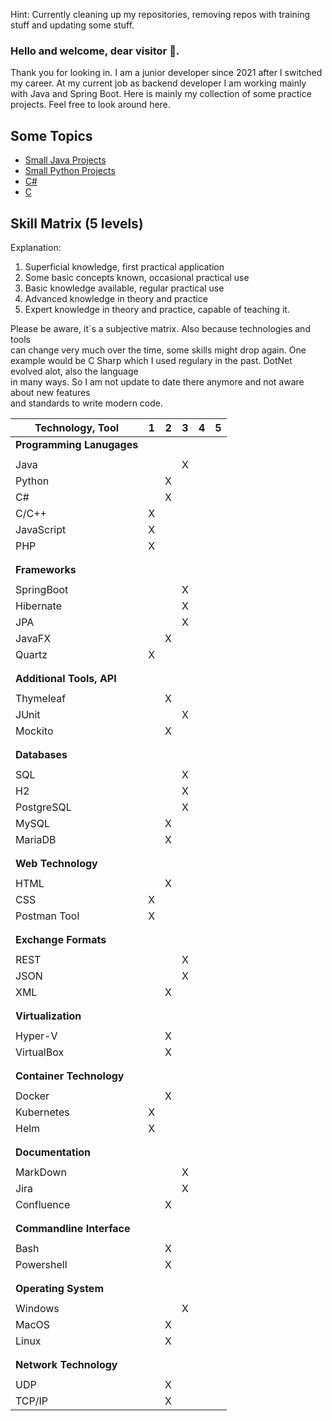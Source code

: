 Hint: Currently cleaning up my repositories, removing repos with training stuff and updating some stuff.

### Hello and welcome, dear visitor 👋.

Thank you for looking in. I am a junior developer since 2021 after I switched my career. 
At my current job as backend developer I am working mainly with Java and Spring Boot.
Here is mainly my collection of some practice projects. Feel free to look around here.

## Some Topics
- [Small Java Projects](https://github.com/Sorayal/Java_Small_Projects)
- [Small Python Projects](https://github.com/Sorayal/Python_Small_Projects)
- [C#](https://github.com/Sorayal/CSharp)
- [C](https://github.com/Sorayal/C)

## Skill Matrix (5 levels)

Explanation:
1. Superficial knowledge, first practical application
2. Some basic concepts known, occasional practical use
3. Basic knowledge available, regular practical use
4. Advanced knowledge in theory and practice
5. Expert knowledge in theory and practice, capable of teaching it.

Please be aware, it´s a subjective matrix. Also because technologies and tools  
can change very much over the time, some skills might drop again. One example would
be C Sharp which I used regulary in the past. DotNet evolved alot, also the language  
in many ways. So I am not update to date there anymore and not aware about new features  
and standards to write modern code.

| **Technology, Tool**     | 1 | 2 | 3 | 4 | 5 |
|----------------------|---|---|---|---|---|
| **Programming Lanugages**  |   |   |   |   |   |
|||||||
| Java                 |   |   | X |   |   |
| Python               |   | X |   |   |   |
| C#                   |   | X |   |   |   |
| C/C++                | X  |  |   |   |   |
| JavaScript           | X |   |   |   |   |
| PHP                  | X |   |   |   |   |
|||||||
|||||||
| **Frameworks**           |   |   |   |   |   |
|||||||
| SpringBoot           |   |   | X |   |   |
| Hibernate            |   |   | X |   |   |
| JPA                  |   |   | X |   |   |
| JavaFX               |   | X |   |   |   |
| Quartz               | X |   |   |   |   |
|||||||
|||||||
| **Additional Tools, API**   |   |   |   |   |   |
|||||||
| Thymeleaf            |   | X |   |   |   |
| JUnit                |   |   | X |   |   |
| Mockito              |   | X |   |   |   |
|||||||
|||||||
| **Databases**          |   |   |   |   |   |
|||||||
| SQL                  |   |   | X |   |   |
| H2                   |   |   | X |   |   |
| PostgreSQL           |   |   | X |   |   |
| MySQL                |   | X |   |   |   |
| MariaDB              |   | X |   |   |   |
|||||||
|||||||
| **Web Technology**                  |   |   |   |   |   |
|||||||
| HTML                 |   | X |   |   |   |
| CSS                  | X |   |   |   |   |
| Postman Tool         | X |   |   |   |   |
|||||||
|||||||
| **Exchange Formats**     |   |   |   |   |   |
|||||||
| REST                 |   |   | X |   |   |
| JSON                 |   |   | X |   |   |
| XML                  |   | X |   |   |   |
|||||||
|||||||
| **Virtualization**      |   |   |   |   |   |
|||||||
| Hyper-V              |   | X |   |   |   |
| VirtualBox           |   | X |   |   |   |
|||||||
|||||||
| **Container Technology**|   |   |   |   |   |
|||||||
| Docker               |   | X |   |   |   |
| Kubernetes           | X |   |   |   |   |
| Helm                 | X |   |   |   |   |
|||||||
|||||||
| **Documentation**        |   |   |   |   |   |
|||||||
| MarkDown             |   |   | X |   |   |
| Jira                 |   |   | X |   |   |
| Confluence           |   | X |   |   |   |
|||||||
|||||||
| **Commandline Interface**|   |   |   |   |   |
|||||||
| Bash                 |   | X |   |   |   |
| Powershell           |   | X |   |   |   |
|||||||
|||||||
| **Operating System**     |   |   |   |   |   |
|||||||
| Windows              |   |   | X |   |   |
| MacOS                |   | X |   |   |   |
| Linux                |   | X |   |   |   |
|||||||
|||||||
| **Network Technology**     |   |   |   |   |   |
|||||||
| UDP             |   | X |   |   |   |
| TCP/IP                |   | X |   |   |   |


